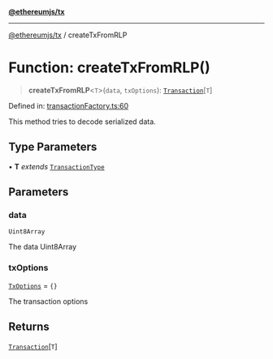 [**@ethereumjs/tx**](../README.md)

***

[@ethereumjs/tx](../README.md) / createTxFromRLP

# Function: createTxFromRLP()

> **createTxFromRLP**\<`T`\>(`data`, `txOptions`): [`Transaction`](../interfaces/Transaction.md)\[`T`\]

Defined in: [transactionFactory.ts:60](https://github.com/Dargon789/ethereumjs-monorepo/blob/master/packages/tx/src/transactionFactory.ts#L60)

This method tries to decode serialized data.

## Type Parameters

• **T** *extends* [`TransactionType`](../enumerations/TransactionType.md)

## Parameters

### data

`Uint8Array`

The data Uint8Array

### txOptions

[`TxOptions`](../interfaces/TxOptions.md) = `{}`

The transaction options

## Returns

[`Transaction`](../interfaces/Transaction.md)\[`T`\]
